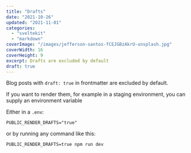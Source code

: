 ```yaml
---
title: "Drafts"
date: "2021-10-26"
updated: "2021-11-01"
categories: 
  - "sveltekit"
  - "markdown"
coverImage: "/images/jefferson-santos-fCEJGBzAkrU-unsplash.jpg"
coverWidth: 16
coverHeight: 9
excerpt: Drafts are excluded by default
draft: true
---
```


Blog posts with `draft: true` in frontmatter are excluded by default.

If you want to render them, for example in a staging environment, you can supply an environment variable

Either in a `.env`:

```
PUBLIC_RENDER_DRAFTS="true"
```

or by running any command like this:

```
PUBLIC_RENDER_DRAFTS=true npm run dev
```